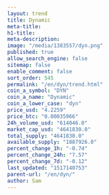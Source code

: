 ```yaml
---
layout: trend
title: Dynamic
meta-title: 
h1-title: 
meta-description: 
image: "/media/1383557/dyn.png"
published: true
allow_search_engine: false
sitemap: false
enable_comment: false
sort_order: 545
permalink: "/en/dyn/trend.html"
coin_a_symbol: "DYN"
coin_a_name: "Dynamic"
coin_a_lower_case: "dyn"
price_usd: "4.2259"
price_btc: "0.00035966"
24h_volume_usd: "614046.0"
market_cap_usd: "4641830.0"
total_supply: "4641830.0"
available_supply: "1887926.0"
percent_change_1h: "-0.74"
percent_change_24h: "7.57"
percent_change_7d: "-0.12"
last_updated: "1517140753"
parent-url: "/en/dyn/"
author: Sam
---
```


